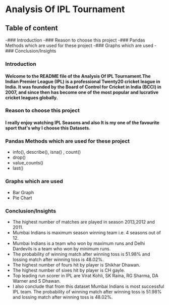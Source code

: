 # Analysis Of IPL Tournament
## Table of content
-### Introduction
-### Reason to choose this project
-### Pandas Methods which are used for these project
-### Graphs which are used
-### Conclusion/Insights

### Introduction
#### Welcome to the README file of the Analysis Of IPL Tournament.The Indian Premier League (IPL) is a professional Twenty20 cricket league in India. It was founded by the Board of Control for Cricket in India (BCCI) in 2007, and since then has become one of the most popular and lucrative cricket leagues globally.

### Reason to choose this project
#### I really enjoy watching IPL Seasons and also It is my one of the favourite sport that's why I choose this Datasets.

### Pandas Methods which are used for these project
- info(), describe(), isna() , count()
- drop()
- value_counts()
- last()

### Graphs which are used
- Bar Graph
- Pie Chart

### Conclusion/Insights
- The highest number of matches are played in season 2013,2012 and 2011.
- Mumbai Indians is maximum season winning team i.e. 4 seasons out of 12.
- Mumbai Indians is a team who won by maximum runs and Delhi Dardevils is a team who won by minimum runs.
- The probability of winning match after winning toss is 51.98% and lossing match after winning toss is 48.02%.
- The highest number of fours hit by player is Shikhar Dhawan.
- The highest number of sixes hit by player is CH gayle.
- Top leading run scorer in IPL are Virat Kohli, SK Raina, RG Sharma, DA Warner and S Dhawan.
- I also conclude that from this dataset Mumbai Indians is most successful IPL team.
The probability of winning match after winning toss is 51.98% and lossing match after winning toss is 48.02%.
